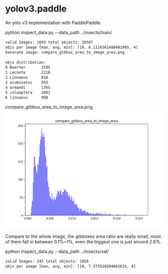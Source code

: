 # yolov3.paddle
An yolo v3 implementation with PaddlePaddle.

python inspect_data.py --data_path ../insects/train/
```
valid Images: 1693 total objects: 10347
objs per image [max, avg, min]: [10, 6.1116361488481985, 4]
Generate image: compare_gtbbox_area_to_image_area.png

objs distribution:
0 Boerner       1595
1 Leconte       2216
2 Linnaeus      818
3 acuminatus    953
4 armandi       1765
5 coleoptera    2091
6 linnaeus      909
```
compare_gtbbox_area_to_image_area.png
![compare_gtbbox_area_to_image_area-train](readme_imgs/compare_gtbbox_area_to_image_area-train.png)

Compare to the whole image, the gtbboxes area ratio are really small, most of them fall in between 0.1%~1%, even the biggest one is just around 2.6%.

python inspect_data.py --data_path ../insects/val/
```
valid Images: 245 total objects: 1856
objs per image [max, avg, min]: [10, 7.575510204081633, 6]
```
